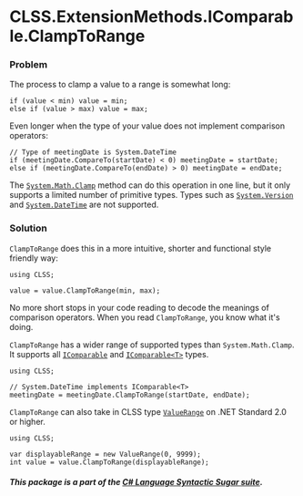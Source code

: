 ﻿# CLSS.ExtensionMethods.IComparable.ClampToRange

### Problem

The process to clamp a value to a range is somewhat long:

```
if (value < min) value = min;
else if (value > max) value = max;
```

Even longer when the type of your value does not implement comparison operators:

```
// Type of meetingDate is System.DateTime
if (meetingDate.CompareTo(startDate) < 0) meetingDate = startDate;
else if (meetingDate.CompareTo(endDate) > 0) meetingDate = endDate;
```

The [`System.Math.Clamp`](https://docs.microsoft.com/en-us/dotnet/api/system.math.clamp?view=net-6.0) method can do this operation in one line, but it only supports a limited number of primitive types. Types such as [`System.Version`](https://docs.microsoft.com/en-us/dotnet/api/system.version?view=net-6.0) and [`System.DateTime`](https://docs.microsoft.com/en-us/dotnet/api/system.datetime?view=net-6.0) are not supported.

### Solution

`ClampToRange` does this in a more intuitive, shorter and functional style friendly way:

```
using CLSS;

value = value.ClampToRange(min, max);
```

No more short stops in your code reading to decode the meanings of comparison operators. When you read `ClampToRange`, you know what it's doing.

`ClampToRange` has a wider range of supported types than `System.Math.Clamp`. It supports all [`IComparable`](https://docs.microsoft.com/en-us/dotnet/api/system.icomparable?view=net-6.0) and [`IComparable<T>`](https://docs.microsoft.com/en-us/dotnet/api/system.icomparable-1?view=net-6.0) types.

```
using CLSS;

// System.DateTime implements IComparable<T>
meetingDate = meetingDate.ClampToRange(startDate, endDate);
```

`ClampToRange` can also take in CLSS type [`ValueRange`](https://www.nuget.org/packages/CLSS.Types.ValueRange) on .NET Standard 2.0 or higher.

```
using CLSS;

var displayableRange = new ValueRange(0, 9999);
int value = value.ClampToRange(displayableRange);
```

##### This package is a part of the [C# Language Syntactic Sugar suite](https://github.com/tonygiang/CLSS).